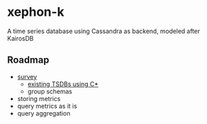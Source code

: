 # xephon-k

A time series database using Cassandra as backend, modeled after KairosDB

## Roadmap

- [survey](survey)
  - [existing TSDBs using C*](https://github.com/xephonhq/awesome-time-series-database#cassandra)
  - group schemas
- storing metrics
- query metrics as it is
- query aggregation
